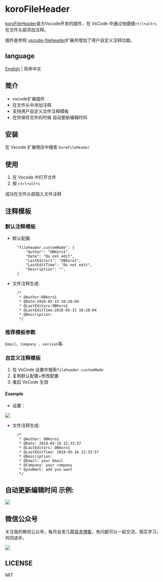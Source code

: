 # koroFileHeader 

[koroFileHeader](https://github.com/OBKoro1/koro1FileHeader)是为Vscode开发的插件，在 VsCode 中通过快捷键`ctrl+alt+i`在文件头部添加注释。

插件是参照 [vscode-fileheader](https://github.com/zhaopengme/vscode-fileheader.git)扩展并增加了用户自定义注释功能。


## language

[English](https://github.com/OBKoro1/koro1FileHeader/blob/master/README.md) | 简体中文

## 简介

* vscode扩展插件
* 在文件头中添加注释
* 支持用户自定义文件注释模板
* 在你保存文件的时候 自动更新编辑时间

## 安装

在 Vscode 扩展商店中搜索 `koroFileHeader`

## 使用

1. 在 Vscode 中打开文件
2. 按 `ctrl+alt+i`

成功在文件头部插入文件注释

## 注释模板

### 默认注释模板

* 默认配置:

        "fileheader.customMade": {
            "Author": "OBKoro1",
            "Date": "Do not edit",
            "LastEditors": "OBKoro1",
            "LastEditTime": "Do not edit",
            "Description": "",
        }

* 文件注释生成:

        /*
         * @Author:OBKoro1
         * @Date:2018-05-15 16:20:04
         * @LastEditors:OBKoro1
         * @LastEditTime:2018-05-15 16:20:04
         * @Description:
         */

### 推荐模板参数

`Email`、`Company `、`version`等.

### 自定义注释模板

1. 在 VsCode 设置中搜索`fileheader.customMade`
2. 复制默认配置+修改配置
3. 重启 VsCode 生效


#### Example

* 设置：

![](https://ww1.sinaimg.cn/large/005Y4rCogy1frd5d7eg0tj30o10800ty.jpg)

* 文件注释生成:

        /*
         * @Author: OBKoro1
         * @Date: 2018-05-16 12:33:57
         * @LastEditors: OBKoro1
         * @LastEditTime: 2018-05-16 12:33:57
         * @Description: 
         * @Email: your Email
         * @Company: your company
         * @youWant: add you want
         */

## 自动更新编辑时间 示例:

![](https://ww1.sinaimg.cn/large/005Y4rCogy1frcys5ftdfg30bh07igmo.gif)

## 微信公众号

关注我的微信公众号，每月会发几篇[技术博客](http://obkoro1.com/)，有问题可以一起交流，相互学习，共同进步。

![](https://ww1.sinaimg.cn/large/005Y4rCogy1fr8oubn0d3j309k09k3yg.jpg)

## LICENSE

MIT